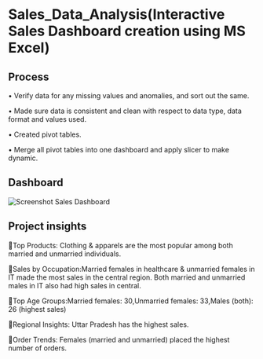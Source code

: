 # Sales_Data_Analysis(Interactive Sales Dashboard creation using MS Excel)
## Process
• Verify data for any missing values and anomalies, and sort out the same.

• Made sure data is consistent and clean with respect to data type, data format and values used.

• Created pivot tables.

• Merge all pivot tables into one dashboard and apply slicer to make dynamic.

## Dashboard
![Screenshot Sales Dashboard](https://github.com/user-attachments/assets/a735c93a-3579-4e7d-a74d-7e6013a61e80)

## Project insights
🔘Top Products: Clothing & apparels are the most popular among both married and unmarried individuals.

🔘Sales by Occupation:Married females in healthcare & unmarried females in IT made the most sales in the central region.
  Both married and unmarried males in IT also had high sales in central.

🔘Top Age Groups:Married females: 30,Unmarried females: 33,Males (both): 26 (highest sales)

🔘Regional Insights: Uttar Pradesh has the highest sales.

🔘Order Trends: Females (married and unmarried) placed the highest number of orders.

